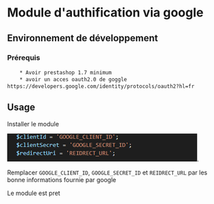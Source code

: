 # Module d\'authification via google
## Environnement de développement

### Prérequis

        * Avoir prestashop 1.7 minimum 
        * avoir un acces oauth2.0 de goggle https://developers.google.com/identity/protocols/oauth2?hl=fr
    
## Usage
Installer le module

![alt text for screen readers](views/img/code.PNG "Text to show on mouseover").

Remplacer  `GOOGLE_CLIENT_ID`, `GOOGLE_SECRET_ID` et `REIDRECT_URL` par les bonne informations fournie par google 

Le module est pret 